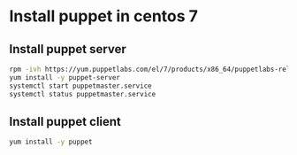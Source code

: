 # Install puppet in centos 7

## Install puppet server
```bash
rpm -ivh https://yum.puppetlabs.com/el/7/products/x86_64/puppetlabs-release-7-11.noarch.rpm
yum install -y puppet-server
systemctl start puppetmaster.service
systemctl status puppetmaster.service
```

## Install puppet client
```bash
yum install -y puppet
```
